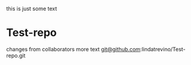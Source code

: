 this is just some text 
# Test-repo
changes from collaborators
more text
git@github.com:lindatrevino/Test-repo.git

